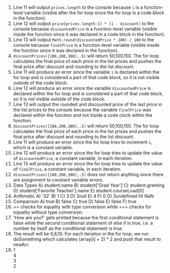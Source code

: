 1. Line 11 will output `prices.length` to the console because `i` is a function-level variable (visible after the for loop since the for loop is a code block in the function).
2. Line 12 will output `price[prices.length-1] * (1 - discount)` to the console because `discountedPrice` is a function-level variable (visible inside the function since it was declared in a code block in the function).
3. Line 13 will output `Math.round(discountedPrice * 100) / 100` to the console because `finalPrice` is a function-level variable (visible inside the function since it was declared in the function).
4. `discountPrices([100,200,300],.5)` will return 50,100,150. The for loop calculates the final price of each price in the list prices and pushes the final price after discount and rounding to the list discount.
5. Line 11 will produce an error since the variable `i` is declared within the for loop and is considered a part of that code block, so it is not visible outside of the code block.
6. Line 12 will produce an error since the variable `discountedPrice` is declared within the for loop and is considered a part of that code block, so it is not visible outside of the code block.
7. Line 13 will output the rounded and discounted price of the last price in the list prices to the console because the variable `finalPrice` was declared within the function and not inside a code clock within the function.
8. `discountPrices([100,200,300],.5)` will return 50,100,150. The for loop calculates the final price of each price in the list prices and pushes the final price after discount and rounding to the list discount.
9. Line 11 will produce an error since the for loop tries to increment `i`, which is a constant variable.
10. Line 12 will produce an error since the for loop tries to update the value of `discountedPrice`, a constant variable, in each iteration.
11. Line 13 will produce an error since the for loop tries to update the value of `finalPrice`, a constant variable, in each iteration. 
12. `discountPrices([100,200,300],.5)` does not return anything since there are assignment to constant variable errors.
13. Data Types
    A) student.name
    B) student['Grad Year']
    C) student.greeting
    D) student['Favorite Teacher'].name
    E) student.courseLoad[0]
14. Arithmetic
    A) '32'
    B) 1
    C) 3
    D) 3null
    E) 4
    F) 0
    G) 3undefined
    H) NaN
15. Comparison
    A) true
    B) false
    C) true
    D) false
    E) false
    F) true
16. == checks for equality with type conversion while === checks for equality without type conversion.
17. 'How are you?' gets printed because the first conditional statement is false while the second conditional statement of else if is true, i.e. a number by itself as the conditional statement is true.
19. The result will be 6,8,10. For each iteration in the for loop, we run doSomething which calculates (array[i] + 2) * 2 and push that result to newArr. 
21. 1\
    4\
    3\
    2
